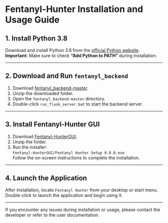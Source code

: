 # Fentanyl-Hunter Installation and Usage Guide

## 1. Install Python 3.8

Download and install Python 3.8 from the [official Python website](https://www.python.org/downloads/release/python-380/).  
**Important:** Make sure to check **“Add Python to PATH”** during installation.

---

## 2. Download and Run `fentanyl_backend`

1. Download [fentanyl_backend-master](https://github.com/FangLabNTU/Fentanyl-Hunter/tree/main/GUI_version/Backend_master).
2. Unzip the downloaded folder.
3. Open the `fentanyl_backend-master` directory.
4. Double-click `run_flask_server.bat` to start the backend server.

---

## 3. Install Fentanyl-Hunter GUI

1. Download [Fentanyl-HunterGUI](https://github.com/FangLabNTU/Fentanyl-Hunter/tree/main/GUI_version/Fentanyl-HunterGUI).
2. Unzip the folder.
3. Run the installer:  
   `Fentanyl-HunterGUI/Fentanyl Hunter Setup 0.0.0.exe`  
   Follow the on-screen instructions to complete the installation.

---

## 4. Launch the Application

After installation, locate `Fentanyl Hunter` from your desktop or start menu.  
Double-click to launch the application and begin using it.

---

If you encounter any issues during installation or usage, please contact the developer or refer to the user documentation.
